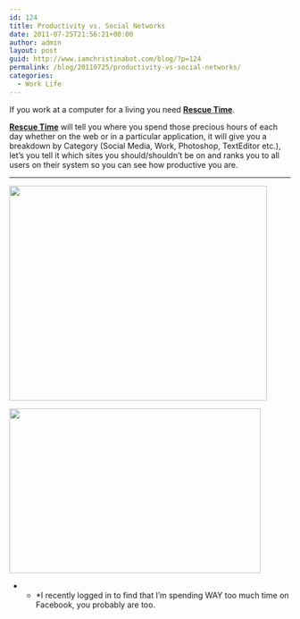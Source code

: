 ```yaml
---
id: 124
title: Productivity vs. Social Networks
date: 2011-07-25T21:56:21+00:00
author: admin
layout: post
guid: http://www.iamchristinabot.com/blog/?p=124
permalink: /blog/20110725/productivity-vs-social-networks/
categories:
  - Work Life
---
```

If you work at a computer for a living you need <a href="http://www.rescuetime.com" target="_blank"><strong>Rescue Time</strong></a>.

<a href="http://www.rescuetime.com" target="_blank"><strong>Rescue Time</strong></a> will tell you where you spend those precious hours of each day whether on the web or in a particular application, it will give you a breakdown by Category (Social Media, Work, Photoshop, TextEditor etc.), let&#8217;s you tell it which sites you should/shouldn&#8217;t be on and ranks you to all users on their system so you can see how productive you are.

* * *

<img src="{{ site.url | prepend: site.baseurl }}/wp-content/uploads/2011/07/Screen-shot-2011-07-25-at-5.53.10-PM.png" alt="" title="Rescue Time" width="461" height="385" class="aligncenter size-full wp-image-125" srcset="{{ site.url | prepend: site.baseurl }}/wp-content/uploads/2011/07/Screen-shot-2011-07-25-at-5.53.10-PM.png 461w, {{ site.url | prepend: site.baseurl }}/wp-content/uploads/2011/07/Screen-shot-2011-07-25-at-5.53.10-PM-300x250.png 300w" sizes="(max-width: 461px) 100vw, 461px" />



<img src="{{ site.url | prepend: site.baseurl }}/wp-content/uploads/2011/07/Screen-shot-2011-07-25-at-5.54.00-PM.png" alt="" title="Rescue Time" width="450" height="295" class="aligncenter size-full wp-image-126" srcset="{{ site.url | prepend: site.baseurl }}/wp-content/uploads/2011/07/Screen-shot-2011-07-25-at-5.54.00-PM.png 450w, {{ site.url | prepend: site.baseurl }}/wp-content/uploads/2011/07/Screen-shot-2011-07-25-at-5.54.00-PM-300x196.png 300w" sizes="(max-width: 450px) 100vw, 450px" /></p>

* * *I recently logged in to find that I&#8217;m spending WAY too much time on Facebook, you probably are too.</p>
